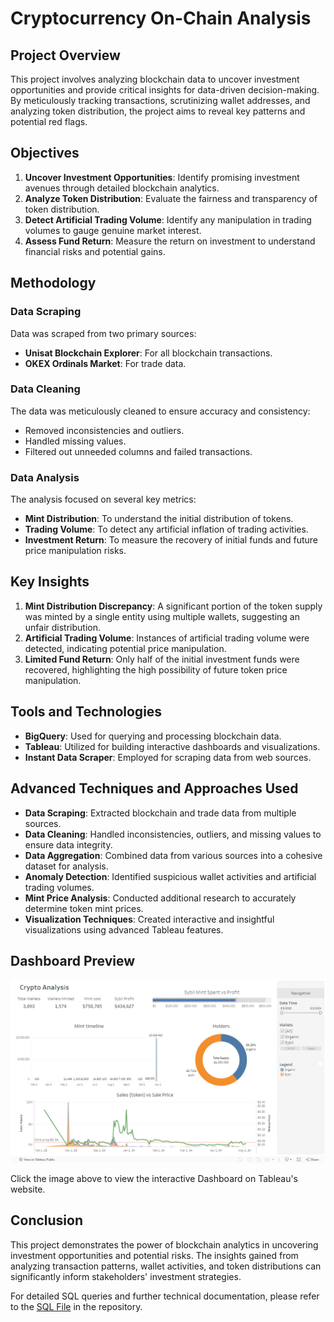 # Cryptocurrency On-Chain Analysis

## Project Overview

This project involves analyzing blockchain data to uncover investment opportunities and provide critical insights for data-driven decision-making. By meticulously tracking transactions, scrutinizing wallet addresses, and analyzing token distribution, the project aims to reveal key patterns and potential red flags.

## Objectives

1. **Uncover Investment Opportunities**: Identify promising investment avenues through detailed blockchain analytics.
2. **Analyze Token Distribution**: Evaluate the fairness and transparency of token distribution.
3. **Detect Artificial Trading Volume**: Identify any manipulation in trading volumes to gauge genuine market interest.
4. **Assess Fund Return**: Measure the return on investment to understand financial risks and potential gains.

## Methodology

### Data Scraping

Data was scraped from two primary sources:
- **Unisat Blockchain Explorer**: For all blockchain transactions.
- **OKEX Ordinals Market**: For trade data.

### Data Cleaning

The data was meticulously cleaned to ensure accuracy and consistency:
- Removed inconsistencies and outliers.
- Handled missing values.
- Filtered out unneeded columns and failed transactions.

### Data Analysis

The analysis focused on several key metrics:
- **Mint Distribution**: To understand the initial distribution of tokens.
- **Trading Volume**: To detect any artificial inflation of trading activities.
- **Investment Return**: To measure the recovery of initial funds and future price manipulation risks.

## Key Insights

1. **Mint Distribution Discrepancy**: A significant portion of the token supply was minted by a single entity using multiple wallets, suggesting an unfair distribution.
2. **Artificial Trading Volume**: Instances of artificial trading volume were detected, indicating potential price manipulation.
3. **Limited Fund Return**: Only half of the initial investment funds were recovered, highlighting the high possibility of future token price manipulation.

## Tools and Technologies

- **BigQuery**: Used for querying and processing blockchain data.
- **Tableau**: Utilized for building interactive dashboards and visualizations.
- **Instant Data Scraper**: Employed for scraping data from web sources.

## Advanced Techniques and Approaches Used

- **Data Scraping**: Extracted blockchain and trade data from multiple sources.
- **Data Cleaning**: Handled inconsistencies, outliers, and missing values to ensure data integrity.
- **Data Aggregation**: Combined data from various sources into a cohesive dataset for analysis.
- **Anomaly Detection**: Identified suspicious wallet activities and artificial trading volumes.
- **Mint Price Analysis**: Conducted additional research to accurately determine token mint prices.
- **Visualization Techniques**: Created interactive and insightful visualizations using advanced Tableau features.

## Dashboard Preview

[![Dashboard Visualization](https://github.com/Plishka/blockchain_analysis/blob/main/dashboard_viz.png?raw=true)](https://public.tableau.com/app/profile/oleksandr.plishka/viz/CryptoAnalysis_17149200860940/Dashboard1)

Click the image above to view the interactive Dashboard on Tableau's website.

## Conclusion

This project demonstrates the power of blockchain analytics in uncovering investment opportunities and potential risks. The insights gained from analyzing transaction patterns, wallet activities, and token distributions can significantly inform stakeholders' investment strategies.

For detailed SQL queries and further technical documentation, please refer to the [SQL File](https://github.com/Plishka/blockchain_analysis/blob/main/final_table.sql) in the repository.
